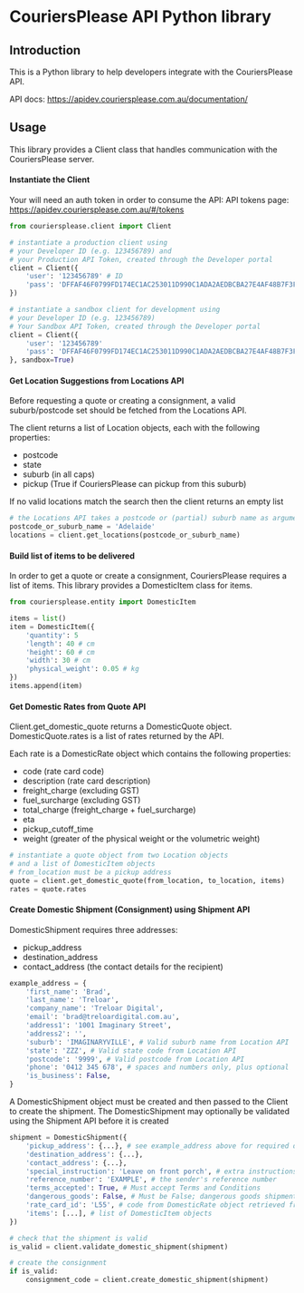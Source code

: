 # CouriersPlease API Python library

## Introduction

This is a Python library to help developers integrate with the CouriersPlease API.

API docs: https://apidev.couriersplease.com.au/documentation/

## Usage

This library provides a Client class that handles communication with
the CouriersPlease server.

#### Instantiate the Client

Your will need an auth token in order to consume the API:
API tokens page: https://apidev.couriersplease.com.au/#/tokens

```python
from couriersplease.client import Client

# instantiate a production client using
# your Developer ID (e.g. 123456789) and
# your Production API Token, created through the Developer portal
client = Client({
    'user': '123456789' # ID
    'pass': 'DFFAF46F0799FD174EC1AC253011D990C1ADA2AEDBCBA27E4AF48B7F3FD87918' # token
})

# instantiate a sandbox client for development using
# your Developer ID (e.g. 123456789)
# Your Sandbox API Token, created through the Developer portal
client = Client({
    'user': '123456789' 
    'pass': 'DFFAF46F0799FD174EC1AC253011D990C1ADA2AEDBCBA27E4AF48B7F3FD87918' # token
}, sandbox=True)
```

#### Get Location Suggestions from Locations API

Before requesting a quote or creating a consignment, a valid suburb/postcode set should be
fetched from the Locations API.

The client returns a list of Location objects, each with the following properties:
- postcode
- state
- suburb (in all caps)
- pickup (True if CouriersPlease can pickup from this suburb)

If no valid locations match the search then the client returns an empty list

```python
# the Locations API takes a postcode or (partial) suburb name as argument
postcode_or_suburb_name = 'Adelaide'
locations = client.get_locations(postcode_or_suburb_name)
```

#### Build list of items to be delivered

In order to get a quote or create a consignment, CouriersPlease requires a
list of items. This library provides a DomesticItem class for items.

```python
from couriersplease.entity import DomesticItem

items = list()
item = DomesticItem({
    'quantity': 5
    'length': 40 # cm
    'height': 60 # cm
    'width': 30 # cm
    'physical_weight': 0.05 # kg
})
items.append(item)
```

#### Get Domestic Rates from Quote API

Client.get_domestic_quote returns a DomesticQuote object. DomesticQuote.rates is
a list of rates returned by the API.

Each rate is a DomesticRate object which contains the following properties:
- code (rate card code)
- description (rate card description)
- freight_charge (excluding GST)
- fuel_surcharge (excluding GST)
- total_charge (freight_charge + fuel_surcharge)
- eta
- pickup_cutoff_time
- weight (greater of the physical weight or the volumetric weight)

```python
# instantiate a quote object from two Location objects
# and a list of DomesticItem objects
# from_location must be a pickup address
quote = client.get_domestic_quote(from_location, to_location, items)
rates = quote.rates
```

#### Create Domestic Shipment (Consignment) using Shipment API

DomesticShipment requires three addresses:
- pickup_address
- destination_address
- contact_address (the contact details for the recipient)

```python
example_address = {
    'first_name': 'Brad',
    'last_name': 'Treloar',
    'company_name': 'Treloar Digital',
    'email': 'brad@treloardigital.com.au',
    'address1': '1001 Imaginary Street',
    'address2': '',
    'suburb': 'IMAGINARYVILLE', # Valid suburb name from Location API
    'state': 'ZZZ', # Valid state code from Location API
    'postcode': '9999', # Valid postcode from Location API
    'phone': '0412 345 678', # spaces and numbers only, plus optional '+'
    'is_business': False, 
}
```

A DomesticShipment object must be created and then passed to the
Client to create the shipment. The DomesticShipment may optionally be validated
using the Shipment API before it is created

```python
shipment = DomesticShipment({
    'pickup_address': {...}, # see example_address above for required dict structure
    'destination_address': {...},
    'contact_address': {...}, 
    'special_instruction': 'Leave on front porch', # extra instructions for the courier
    'reference_number': 'EXAMPLE', # the sender's reference number
    'terms_accepted': True, # Must accept Terms and Conditions
    'dangerous_goods': False, # Must be False; dangerous goods shipments are not handled by the API
    'rate_card_id': 'L55', # code from DomesticRate object retrieved from Quote API
    'items': [...], # list of DomesticItem objects
})

# check that the shipment is valid
is_valid = client.validate_domestic_shipment(shipment)

# create the consignment
if is_valid:
    consignment_code = client.create_domestic_shipment(shipment)
```


